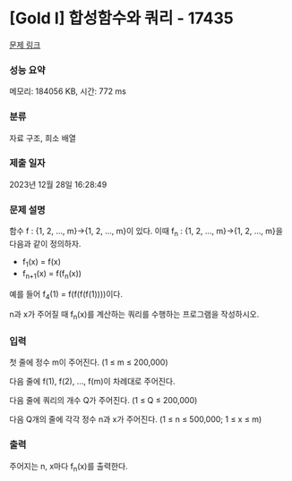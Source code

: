 # [Gold I] 합성함수와 쿼리 - 17435 

[문제 링크](https://www.acmicpc.net/problem/17435) 

### 성능 요약

메모리: 184056 KB, 시간: 772 ms

### 분류

자료 구조, 희소 배열

### 제출 일자

2023년 12월 28일 16:28:49

### 문제 설명

<p>함수 f : {1, 2, ..., m}→{1, 2, ..., m}이 있다. 이때 f<sub>n</sub> : {1, 2, ..., m}→{1, 2, ..., m}을 다음과 같이 정의하자.</p>

<ul>
	<li>f<sub>1</sub>(x) = f(x)</li>
	<li>f<sub>n+1</sub>(x) = f(f<sub>n</sub>(x))</li>
</ul>

<p>예를 들어 f<sub>4</sub>(1) = f(f(f(f(1))))이다.</p>

<p>n과 x가 주어질 때 f<sub>n</sub>(x)를 계산하는 쿼리를 수행하는 프로그램을 작성하시오.</p>

### 입력 

 <p>첫 줄에 정수 m이 주어진다. (1 ≤ m ≤ 200,000)</p>

<p>다음 줄에 f(1), f(2), ..., f(m)이 차례대로 주어진다.</p>

<p>다음 줄에 쿼리의 개수 Q가 주어진다. (1 ≤ Q ≤ 200,000)</p>

<p>다음 Q개의 줄에 각각 정수 n과 x가 주어진다. (1 ≤ n ≤ 500,000; 1 ≤ x ≤ m)</p>

### 출력 

 <p>주어지는 n, x마다 f<sub>n</sub>(x)를 출력한다.</p>

